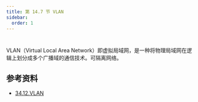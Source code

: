 ```yaml
---
title: 第 14.7 节 VLAN
sidebar:
  order: 1
---
```

# 

VLAN（Virtual Local Area Network）即虚拟局域网，是一种将物理局域网在逻辑上划分成多个广播域的通信技术。可隔离网络。

## 参考资料

- [34.12.VLAN](https://handbook.bsdcn.org/di-34-zhang-gao-ji-wang-luo/34.12.-vlan.html)
